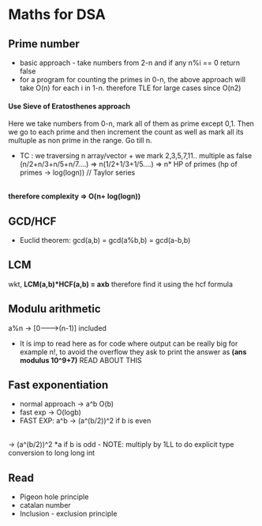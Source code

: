 # Maths for DSA

## Prime number

- basic approach - take numbers from 2-n and if any n%i == 0 return false 
- for a program for counting the primes in 0-n, the above approach will take O(n) for each i in 1-n. therefore TLE for large cases since O(n2)

#### Use Sieve of Eratosthenes approach

Here we take numbers from 0-n, mark all of them as prime except 0,1. Then we go to each prime and then increment the count as well as mark all its multuple as non prime in the range. Go till n.

- TC :
we traversing n array/vector +
we mark 2,3,5,7,11.. multiple as false
(n/2+n/3+n/5+n/7....) => n(1/2+1/3+1/5....) => n* HP of primes (hp of primes -> log(logn))  // Taylor series

<br />
<b> therefore complexity => O(n+ log(logn)) </b>

## GCD/HCF

- Euclid theorem:
gcd(a,b) = gcd(a%b,b) = gcd(a-b,b)

## LCM

wkt, <b>LCM(a,b)*HCF(a,b) = axb</b>
therefore find it using the hcf formula

## Modulu arithmetic

a%n -> [0--->(n-1)] included
- It is imp to read here as for code where output can be really big for example n!, to avoid the overflow they ask to print the answer as <b>(ans modulus 10^9+7)</b>
READ ABOUT THIS 

## Fast exponentiation
- normal approach -> a^b O(b)
- fast exp -> O(logb)
- FAST EXP:
a^b -> (a^(b/2))^2 if b is even
<br/>
    -> (a^(b/2))^2 *a if b is odd
- NOTE: multiply by 1LL to do explicit type conversion to long long int

## Read
- Pigeon hole principle
- catalan number
- Inclusion - exclusion principle


